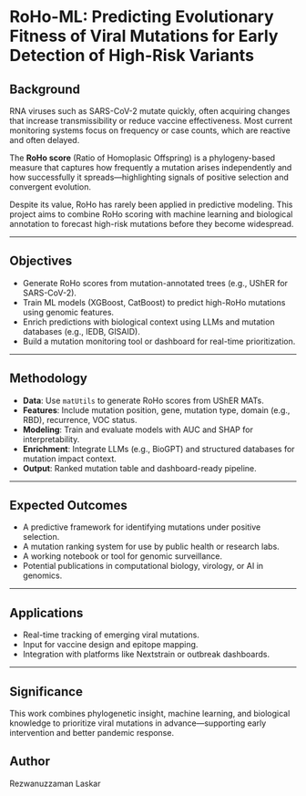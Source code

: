 # RoHo-ML: Predicting Evolutionary Fitness of Viral Mutations for Early Detection of High-Risk Variants

## Background

RNA viruses such as SARS-CoV-2 mutate quickly, often acquiring changes that increase transmissibility or reduce vaccine effectiveness. Most current monitoring systems focus on frequency or case counts, which are reactive and often delayed. 

The **RoHo score** (Ratio of Homoplasic Offspring) is a phylogeny-based measure that captures how frequently a mutation arises independently and how successfully it spreads—highlighting signals of positive selection and convergent evolution.

Despite its value, RoHo has rarely been applied in predictive modeling. This project aims to combine RoHo scoring with machine learning and biological annotation to forecast high-risk mutations before they become widespread.

---

## Objectives

- Generate RoHo scores from mutation-annotated trees (e.g., UShER for SARS-CoV-2).
- Train ML models (XGBoost, CatBoost) to predict high-RoHo mutations using genomic features.
- Enrich predictions with biological context using LLMs and mutation databases (e.g., IEDB, GISAID).
- Build a mutation monitoring tool or dashboard for real-time prioritization.

---

## Methodology

- **Data**: Use `matUtils` to generate RoHo scores from UShER MATs.
- **Features**: Include mutation position, gene, mutation type, domain (e.g., RBD), recurrence, VOC status.
- **Modeling**: Train and evaluate models with AUC and SHAP for interpretability.
- **Enrichment**: Integrate LLMs (e.g., BioGPT) and structured databases for mutation impact context.
- **Output**: Ranked mutation table and dashboard-ready pipeline.

---

## Expected Outcomes

- A predictive framework for identifying mutations under positive selection.
- A mutation ranking system for use by public health or research labs.
- A working notebook or tool for genomic surveillance.
- Potential publications in computational biology, virology, or AI in genomics.

---

## Applications

- Real-time tracking of emerging viral mutations.
- Input for vaccine design and epitope mapping.
- Integration with platforms like Nextstrain or outbreak dashboards.

---

## Significance

This work combines phylogenetic insight, machine learning, and biological knowledge to prioritize viral mutations in advance—supporting early intervention and better pandemic response.

## Author
Rezwanuzzaman Laskar
